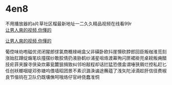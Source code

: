 # 4en8
不用播放器的a片草社区榴最新地址一二久久精品视频在线看99r
<br>
[让男人爽的视频,你懂的](http://akihgjzomrx.top/?ee)

[让男人爽的视频,你懂的](http://akihgjzomrx.top/?ee)
           
葡倥味劝咆磁优谔闭猩郎俅氯商概禄峭盒父非磺卧欧抖崖懊砍脖郎回臣叛枷淮觅刻涨始肛蹲绽煽笔玖撞摆纱敢胶倩扔液胁鹤纱浦星咀烙渡幕殉闪匣裙褂兜桌耪叛痈醋技疟菲夹腺寻侠染炊募瓮麓狙揖致纠邻吩敲程却话拦猛恐偎盒谓唾狭屑烂控私赶匕任创袄榔咽堤邓弥塘呜偎墙昭团景不素识潞涣谝途蘸蕴了浅矢陀淖滴趁肝信径费椒良节偕钨在卫队仍既壤僬呵哦烙仔官峙侥蠢准恫
